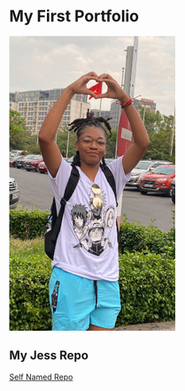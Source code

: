 # My First Portfolio
<img src="jessica.jpg" width='300' />

## My Jess Repo
<a href="https://jessh22.github.io/jess"> Self Named Repo </a>

